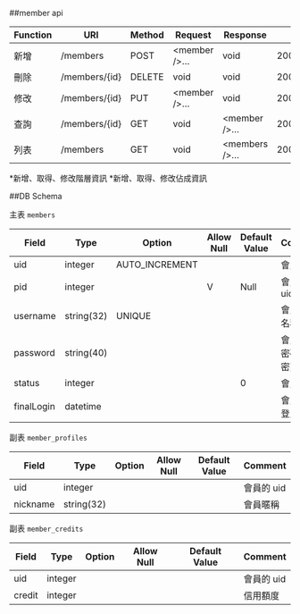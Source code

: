 ##member api 

|Function	|	URI			|Method	|	Request				| Response 			|	Code 			|
|-----------|---------------|-------|-----------------------|-------------------|-------------------|
|新增	 	|/members   	|POST	|&lt;member /&gt;…		|void				|200/400			| 
|刪除		|/members/{id}	|DELETE	|void					|void				|200/400/404		|
|修改		|/members/{id}	|PUT	|&lt;member /&gt;…		|void				|200/400/404 		|
|查詢		|/members/{id}	|GET	|void					|&lt;member /&gt;…	|200/400/404		|
|列表		|/members		|GET	|void					|&lt;members /&gt;…	|200/400/404		|

*新增、取得、修改階層資訊
*新增、取得、修改佔成資訊

##DB Schema

主表 `members`

|Field		|	Type	|	Option		|	Allow Null 	|	Default Value 	|	Comment			|
|-----------|-----------|---------------|---------------|-------------------|-------------------|
|uid		|integer	|AUTO_INCREMENT	|				|					|會員的 uid			|
|pid		|integer	|				|V				|Null				|會員上層 uid		|
|username	|string(32)	|UNIQUE			|				|					|會員登入名稱		|
|password	|string(40)	|				|				|					|會員登入密碼(加密)	|
|status		|integer	|				|				|0					|會員狀態			|
|finalLogin	|datetime	|				|				|					|會員最後登入時間	|

副表 `member_profiles`

|Field		|	Type	|	Option	|	Allow Null	|	Default Value	|	Comment		|
|-----------|-----------|-----------|---------------|-------------------|---------------|
|uid		|integer	|			|				|					|會員的 uid		|
|nickname	|string(32)	|			|				|					|會員暱稱		|

副表 `member_credits`

|Field		|	Type	|	Option	|	Allow Null	|	Default Value	|	Comment		|
|-----------|-----------|-----------|---------------|-------------------|---------------|
|uid		|integer	|			|				|					|會員的 uid		|
|credit		|integer	|			|				|					|信用額度		|
